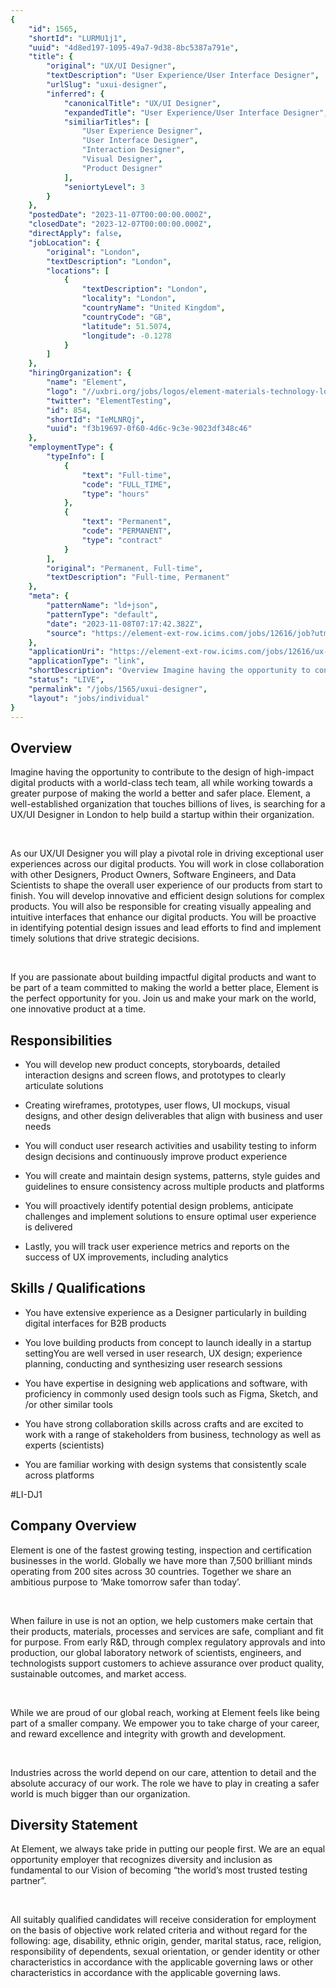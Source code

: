 ```yaml
---
{
	"id": 1565,
	"shortId": "LURMU1j1",
	"uuid": "4d8ed197-1095-49a7-9d38-8bc5387a791e",
	"title": {
		"original": "UX/UI Designer",
		"textDescription": "User Experience/User Interface Designer",
		"urlSlug": "uxui-designer",
		"inferred": {
			"canonicalTitle": "UX/UI Designer",
			"expandedTitle": "User Experience/User Interface Designer",
			"similiarTitles": [
				"User Experience Designer",
				"User Interface Designer",
				"Interaction Designer",
				"Visual Designer",
				"Product Designer"
			],
			"seniortyLevel": 3
		}
	},
	"postedDate": "2023-11-07T00:00:00.000Z",
	"closedDate": "2023-12-07T00:00:00.000Z",
	"directApply": false,
	"jobLocation": {
		"original": "London",
		"textDescription": "London",
		"locations": [
			{
				"textDescription": "London",
				"locality": "London",
				"countryName": "United Kingdom",
				"countryCode": "GB",
				"latitude": 51.5074,
				"longitude": -0.1278
			}
		]
	},
	"hiringOrganization": {
		"name": "Element",
		"logo": "//uxbri.org/jobs/logos/element-materials-technology-logo.svg",
		"twitter": "ElementTesting",
		"id": 854,
		"shortId": "IeMLNRQj",
		"uuid": "f3b19697-0f60-4d6c-9c3e-9023df348c46"
	},
	"employmentType": {
		"typeInfo": [
			{
				"text": "Full-time",
				"code": "FULL_TIME",
				"type": "hours"
			},
			{
				"text": "Permanent",
				"code": "PERMANENT",
				"type": "contract"
			}
		],
		"original": "Permanent, Full-time",
		"textDescription": "Full-time, Permanent"
	},
	"meta": {
		"patternName": "ld+json",
		"patternType": "default",
		"date": "2023-11-08T07:17:42.382Z",
		"source": "https://element-ext-row.icims.com/jobs/12616/job?utm_source=indeed_integration&iis=Job+Board&iisn=Indeed&indeed-apply-token=73a2d2b2a8d6d5c0a62696875eaebd669103652d3f0c2cd5445d3e66b1592b0f&mode=job&iis=Job+Board&iisn=Indeed&mobile=false&width=1150&height=500&bga=true&needsRedirect=false&jan1offset=0&jun1offset=60"
	},
	"applicationUri": "https://element-ext-row.icims.com/jobs/12616/ux-ui-designer/login",
	"applicationType": "link",
	"shortDescription": "Overview Imagine having the opportunity to contribute to the design of high-impact- digital products with a world-class- tech team, all while working towards a greater purpose of making the world a",
	"status": "LIVE",
	"permalink": "/jobs/1565/uxui-designer",
	"layout": "jobs/individual"
}
---
```

<h2>Overview</h2><p>Imagine having the opportunity to contribute to the design of high-impact digital products with a world-class tech team, all while working towards a greater purpose of making the world a better and safer place. Element, a well-established organization that touches billions of lives, is searching for a UX/UI Designer in London to help build a startup within their organization.</p><p> </p><p>As our UX/UI Designer you will play a pivotal role in driving exceptional user experiences across our digital products. You will work in close collaboration with other Designers, Product Owners, Software Engineers, and Data Scientists to shape the overall user experience of our products from start to finish. You will develop innovative and efficient design solutions for complex products. You will also be responsible for creating visually appealing and intuitive interfaces that enhance our digital products. You will be proactive in identifying potential design issues and lead efforts to find and implement timely solutions that drive strategic decisions.</p><p> </p><p>If you are passionate about building impactful digital products and want to be part of a team committed to making the world a better place, Element is the perfect opportunity for you. Join us and make your mark on the world, one innovative product at a time.</p><h2>Responsibilities</h2><ul><li><p>You will develop new product concepts, storyboards, detailed interaction designs and screen flows, and prototypes to clearly articulate solutions</p></li><li><p>Creating wireframes, prototypes, user flows, UI mockups, visual designs, and other design deliverables that align with business and user needs</p></li><li><p>You will conduct user research activities and usability testing to inform design decisions and continuously improve product experience</p></li><li><p>You will create and maintain design systems, patterns, style guides and guidelines to ensure consistency across multiple products and platforms</p></li><li><p>You will proactively identify potential design problems, anticipate challenges and implement solutions to ensure optimal user experience is delivered</p></li><li><p>Lastly, you will track user experience metrics and reports on the success of UX improvements, including analytics</p></li></ul><h2>Skills / Qualifications</h2><ul><li><p>You have extensive experience as a Designer particularly in building digital interfaces for B2B products</p></li><li><p>You love building products from concept to launch ideally in a startup settingYou are well versed in user research, UX design; experience planning, conducting and synthesizing user research sessions</p></li><li><p>You have expertise in designing web applications and software, with proficiency in commonly used design tools such as Figma, Sketch, and /or other similar tools</p></li><li><p>You have strong collaboration skills across crafts and are excited to work with a range of stakeholders from business, technology as well as experts (scientists)</p></li><li><p>You are familiar working with design systems that consistently scale across platforms</p></li></ul><p>#LI-DJ1</p><h2>Company Overview</h2><p>Element is one of the fastest growing testing, inspection and certification businesses in the world. Globally we have more than 7,500 brilliant minds operating from 200 sites across 30 countries. Together we share an ambitious purpose to ‘Make tomorrow safer than today’.</p><p> </p><p>When failure in use is not an option, we help customers make certain that their products, materials, processes and services are safe, compliant and fit for purpose. From early R&D, through complex regulatory approvals and into production, our global laboratory network of scientists, engineers, and technologists support customers to achieve assurance over product quality, sustainable outcomes, and market access.</p><p> </p><p>While we are proud of our global reach, working at Element feels like being part of a smaller company. We empower you to take charge of your career, and reward excellence and integrity with growth and development.</p><p> </p><p>Industries across the world depend on our care, attention to detail and the absolute accuracy of our work. The role we have to play in creating a safer world is much bigger than our organization.</p><h2>Diversity Statement</h2><p>At Element, we always take pride in putting our people first. We are an equal opportunity employer that recognizes diversity and inclusion as fundamental to our Vision of becoming “the world’s most trusted testing partner”.</p><p> </p><p>All suitably qualified candidates will receive consideration for employment on the basis of objective work related criteria and without regard for the following: age, disability, ethnic origin, gender, marital status, race, religion, responsibility of dependents, sexual orientation, or gender identity or other characteristics in accordance with the applicable governing laws or other characteristics in accordance with the applicable governing laws.</p>


